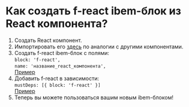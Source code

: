 # Как создать f-react ibem-блок из React компонента?
1. Создать React компонент.
2. Импортировать его [здесь](../../../src/index.tsx "femida/src/index.tsx") по аналогии с другими компонентами.
3. Создать f-react ibem-блок с полями:<br>
   `block: 'f-react',`<br>
   `name: 'название_react_компонента',`<br>
   [Пример](../f-uxfeedback/f-uxfeedback.bemhtml.js "femida/blocks/desktop/f-uxfeedback/f-uxfeedback.bemhtml.js")
4. Добавить f-react в зависимости:<br>
    `mustDeps: [{ block: 'f-react' }]`<br>
   [Пример](../f-uxfeedback/f-uxfeedback.deps.js "femida/blocks/desktop/f-uxfeedback/f-uxfeedback.deps.js")
5. Теперь вы можете пользоваться вашим новым ibem-блоком!

